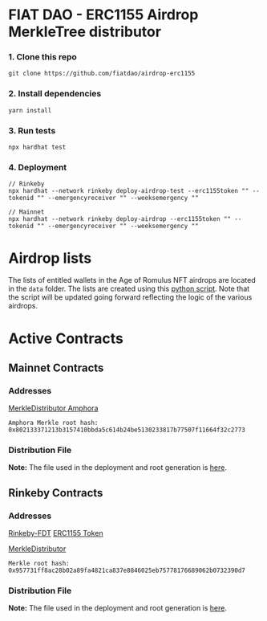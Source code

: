 # FIAT DAO - ERC1155 Airdrop MerkleTree distributor

### 1. Clone this repo
```shell
git clone https://github.com/fiatdao/airdrop-erc1155
```

### 2. Install dependencies
```shell
yarn install
```

### 3. Run tests
```shell
npx hardhat test
```

### 4. Deployment
```shell
// Rinkeby
npx hardhat --network rinkeby deploy-airdrop-test --erc1155token "" --tokenid "" --emergencyreceiver "" --weeksemergency ""

// Mainnet
npx hardhat --network rinkeby deploy-airdrop --erc1155token "" --tokenid "" --emergencyreceiver "" --weeksemergency ""
```

# Airdrop lists

The lists of entitled wallets in the Age of Romulus NFT airdrops are located in the `data` folder. The lists are created using this [python script](https://colab.research.google.com/drive/13woncFVJ7KR29bLidRPMU-30QMp8v2GJ?usp=sharing). Note that the script will be updated going forward reflecting the logic of the various airdrops.

# Active Contracts

## Mainnet Contracts

### Addresses

[MerkleDistributor Amphora](https://etherscan.io/address/0x3658D9be7eADadD55aCCBc31a6fD232aEC1719Ed#code)

`Amphora Merkle root hash: 0x802133371213b3157410bbda5c614b24be5130233817b77507f11664f32c2773`

### Distribution File
**Note:** The file used in the deployment and root generation is [here](./scripts/airdrop.json).

## Rinkeby Contracts

### Addresses

[Rinkeby-FDT](https://rinkeby.etherscan.io/address/0xb9e8d9890b41eb4b21b52353a5d4671f48b9840f)
[ERC1155 Token](https://rinkeby.etherscan.io/address/0x53c319038c19820a50e07a8ac305fb9d641948d2)

[MerkleDistributor](https://rinkeby.etherscan.io/address/0xE3D597f96df4A499EA676A65913905054d9cB14F#code)

`Merkle root hash: 0x957731ff8ac28b02a89fa4821ca837e8846025eb75778176689062b0732390d7`

### Distribution File
**Note:** The file used in the deployment and root generation is [here](./scripts/airdrop-test.json).
